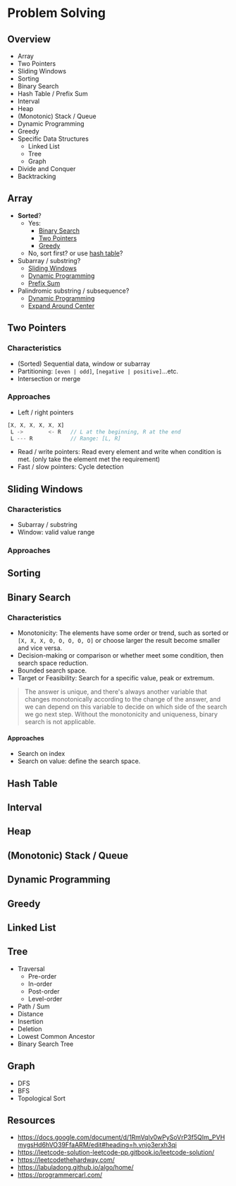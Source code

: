 # Problem Solving

## Overview
* Array
* Two Pointers
* Sliding Windows
* Sorting
* Binary Search
* Hash Table / Prefix Sum
* Interval
* Heap
* (Monotonic) Stack / Queue
* Dynamic Programming
* Greedy
* Specific Data Structures
    * Linked List
    * Tree
    * Graph
* Divide and Conquer
* Backtracking

## Array
* **Sorted**? 
    * Yes:
        * [Binary Search](#binary-search)
        * [Two Pointers](#two-pointers)
        * [Greedy](#greedy)
    * No, sort first? or use [hash table](#hash-table)?
* Subarray / substring?
    * [Sliding Windows](#sliding-windows)
    * [Dynamic Programming](#dynamic-programming)
    * [Prefix Sum](#hash-table)
* Palindromic substring / subsequence?
    * [Dynamic Programming]()
    * [Expand Around Center]()

## Two Pointers
### Characteristics
* (Sorted) Sequential data, window or subarray
* Partitioning: `[even | odd]`, `[negative | positive]`...etc.
* Intersection or merge

### Approaches
* Left / right pointers
```js
[X, X, X, X, X, X]  
 L ->        <- R   // L at the beginning, R at the end
 L --- R            // Range: [L, R]
```
* Read / write pointers: Read every element and write when condition is met. (only take the element met the requirement)
* Fast / slow pointers: Cycle detection

## Sliding Windows
### Characteristics
* Subarray / substring
* Window: valid value range

### Approaches


## Sorting
## Binary Search
### Characteristics
* Monotonicity: The elements have some order or trend, such as sorted or `[X, X, X, O, O, O, O, O]` or choose larger the result become smaller and vice versa. 
* Decision-making or comparison or whether meet some condition, then search space reduction.
* Bounded search space.
* Target or Feasibility: Search for a specific value, peak or extremum.

> The answer is unique, and there's always another variable that changes monotonically according to the change of the answer, and we can depend on this variable to decide on which side of the search we go next step. Without the monotonicity and uniqueness, binary search is not applicable.

#### Approaches
* Search on index
* Search on value: define the search space.

## Hash Table
## Interval
## Heap
## (Monotonic) Stack / Queue
## Dynamic Programming
## Greedy
## Linked List
## Tree
* Traversal
    * Pre-order
    * In-order
    * Post-order
    * Level-order
* Path / Sum
* Distance
* Insertion
* Deletion
* Lowest Common Ancestor
* Binary Search Tree

## Graph
* DFS
* BFS
* Topological Sort

## Resources
* https://docs.google.com/document/d/1RmVqlv0wPySoVrP3f5QIm_PVHmygsHd6hVO39FfaARM/edit#heading=h.vnjo3erxh3qi
* https://leetcode-solution-leetcode-pp.gitbook.io/leetcode-solution/
* https://leetcodethehardway.com/
* https://labuladong.github.io/algo/home/
* https://programmercarl.com/

